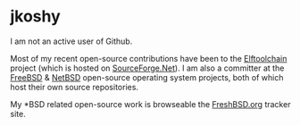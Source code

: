 # jkoshy

I am not an active user of Github.

Most of my recent open-source contributions have been to the [Elftoolchain][] project (which is hosted on [SourceForge.Net][]).  I am also a committer at the [FreeBSD][] & [NetBSD][] open-source operating system projects, both of which host their own source repositories.

My \*BSD related open-source work is browseable the [FreshBSD.org](https://freshbsd.org/?q=jkoshy) tracker site.

 [Elftoolchain]: http://elftoolchain.sourceforge.net/
 [FreeBSD]: https://www.freebsd.org/
 [NetBSD]: https://www.netbsd.org/
 [SourceForge.Net]: http://sourceforge.net/
